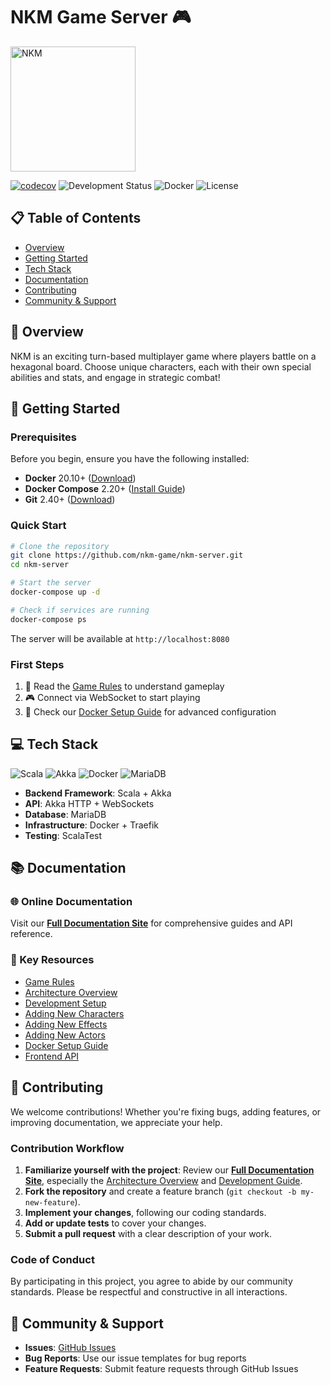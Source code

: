 # NKM Game Server 🎮

<img src="./docs/img/NKM.png" alt="NKM" width="200"/>

[![codecov](https://codecov.io/gh/nkm-game/nkm-server/graph/badge.svg?token=3BK0XQ2MZ3)](https://codecov.io/gh/nkm-game/nkm-server)
![Development Status](https://img.shields.io/badge/Status-Active%20Development-green)
![Docker](https://img.shields.io/badge/Docker-Supported-blue?logo=docker)
![License](https://img.shields.io/badge/License-AGPL%20v3-blue.svg)

## 📋 Table of Contents

- [Overview](#-overview)
- [Getting Started](#-getting-started)
- [Tech Stack](#-tech-stack)
- [Documentation](#-documentation)
- [Contributing](#-contributing)
- [Community & Support](#-community--support)

## 🎯 Overview

NKM is an exciting turn-based multiplayer game where players battle on a hexagonal board. Choose unique characters, each with their own special abilities and stats, and engage in strategic combat!

## 🚀 Getting Started

### Prerequisites

Before you begin, ensure you have the following installed:

- **Docker** 20.10+ ([Download](https://docs.docker.com/get-docker/))
- **Docker Compose** 2.20+ ([Install Guide](https://docs.docker.com/compose/install/))
- **Git** 2.40+ ([Download](https://git-scm.com/downloads))

### Quick Start

```bash
# Clone the repository
git clone https://github.com/nkm-game/nkm-server.git
cd nkm-server

# Start the server
docker-compose up -d

# Check if services are running
docker-compose ps
```

The server will be available at `http://localhost:8080`

### First Steps

1. 📖 Read the [Game Rules](https://nkm-game.github.io/nkm-server/game-rules/) to understand gameplay
2. 🎮 Connect via WebSocket to start playing
3. 🔧 Check our [Docker Setup Guide](https://nkm-game.github.io/nkm-server/backend_development/docker/) for advanced configuration

## 💻 Tech Stack

![Scala](https://img.shields.io/badge/Scala-DC322F?style=flat-square&logo=scala&logoColor=white)
![Akka](https://img.shields.io/badge/Akka-000000?style=flat-square&logo=akka&logoColor=white)
![Docker](https://img.shields.io/badge/Docker-2496ED?style=flat-square&logo=docker&logoColor=white)
![MariaDB](https://img.shields.io/badge/MariaDB-003545?style=flat-square&logo=mariadb&logoColor=white)

- **Backend Framework**: Scala + Akka
- **API**: Akka HTTP + WebSockets
- **Database**: MariaDB
- **Infrastructure**: Docker + Traefik
- **Testing**: ScalaTest

## 📚 Documentation

### 🌐 Online Documentation

Visit our [**Full Documentation Site**](https://nkm-game.github.io/nkm-server/) for comprehensive guides and API reference.

### 📖 Key Resources

- [Game Rules](https://nkm-game.github.io/nkm-server/game-rules/)
- [Architecture Overview](https://nkm-game.github.io/nkm-server/backend_development/architecture/)
- [Development Setup](https://nkm-game.github.io/nkm-server/backend_development/dev-guide/)
- [Adding New Characters](https://nkm-game.github.io/nkm-server/backend_development/adding-new-characters/)
- [Adding New Effects](https://nkm-game.github.io/nkm-server/backend_development/adding-new-effects/)
- [Adding New Actors](https://nkm-game.github.io/nkm-server/backend_development/adding-new-actors/)
- [Docker Setup Guide](https://nkm-game.github.io/nkm-server/backend_development/docker/)
- [Frontend API](https://nkm-game.github.io/nkm-server/frontend_development/api/)

## 🤝 Contributing

We welcome contributions! Whether you're fixing bugs, adding features, or improving documentation, we appreciate your help.

### Contribution Workflow

1.  **Familiarize yourself with the project**: Review our [**Full Documentation Site**](https://nkm-game.github.io/nkm-server/), especially the [Architecture Overview](https://nkm-game.github.io/nkm-server/backend_development/architecture/) and [Development Guide](https://nkm-game.github.io/nkm-server/backend_development/dev-guide/).
2.  **Fork the repository** and create a feature branch (`git checkout -b my-new-feature`).
3.  **Implement your changes**, following our coding standards.
4.  **Add or update tests** to cover your changes.
5.  **Submit a pull request** with a clear description of your work.

### Code of Conduct

By participating in this project, you agree to abide by our community standards. Please be respectful and constructive in all interactions.

## 💬 Community & Support

- **Issues**: [GitHub Issues](https://github.com/nkm-game/nkm-server/issues)
- **Bug Reports**: Use our issue templates for bug reports
- **Feature Requests**: Submit feature requests through GitHub Issues
